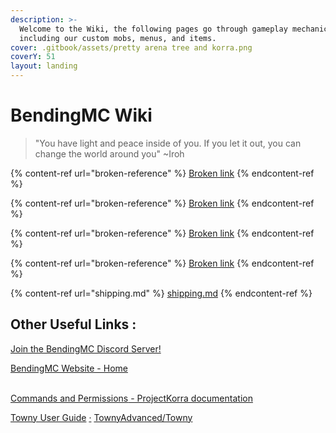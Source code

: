 ```yaml
---
description: >-
  Welcome to the Wiki, the following pages go through gameplay mechanics
  including our custom mobs, menus, and items.
cover: .gitbook/assets/pretty arena tree and korra.png
coverY: 51
layout: landing
---
```


# BendingMC Wiki

> "You have light and peace inside of you. If you let it out, you can change the world around you" \~Iroh

{% content-ref url="broken-reference" %}
[Broken link](broken-reference)
{% endcontent-ref %}

{% content-ref url="broken-reference" %}
[Broken link](broken-reference)
{% endcontent-ref %}

{% content-ref url="broken-reference" %}
[Broken link](broken-reference)
{% endcontent-ref %}

{% content-ref url="broken-reference" %}
[Broken link](broken-reference)
{% endcontent-ref %}

{% content-ref url="shipping.md" %}
[shipping.md](shipping.md)
{% endcontent-ref %}

##

## Other Useful Links :

[Join the BendingMC Discord Server!](https://discord.com/invite/fVT37qY)

[BendingMC Website - Home](https://bendingmc.net/)

\
[Commands and Permissions](http://wiki.projectkorra.com/en/latest/pkcore/commands.html)[ - ProjectKorra documentation](http://wiki.projectkorra.com/en/latest/pkcore/commands.html)

[Towny User Guide](https://github.com/TownyAdvanced/Towny/wiki/Towny-Commands) [·](https://github.com/TownyAdvanced/SiegeWar/wiki/Siege-War-User-Guide) [TownyAdvanced/Towny](https://github.com/TownyAdvanced/Towny/wiki/Towny-Commands)

